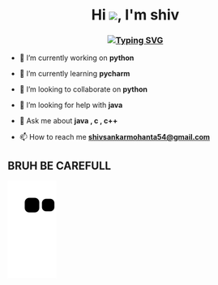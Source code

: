 <h1 align="center">Hi <img src="https://media.giphy.com/media/hvRJCLFzcasrR4ia7z/giphy.gif" width="28">, I'm shiv</h1>

<h3 align="center">
 <a href="https://git.io/typing-svg"><img src="https://readme-typing-svg.demolab.com?font=Poppins&pause=1000&color=EB7D48&center=true&width=435&height=100&lines=MASTER+IN+COMPUTER+APPLICATION+STUDENT;CRAVING+FOR+LEARNING" alt="Typing SVG" /></a>
</h3>

- 🔭 I’m currently working on **python**

- 🌱 I’m currently learning **pycharm**

- 👯 I’m looking to collaborate on **python**

- 🤝 I’m looking for help with **java**

- 💬 Ask me about **java , c , c++**

- 📫 How to reach me **shivsankarmohanta54@gmail.com**

## BRUH BE CAREFULL

![snake gif](https://github.com/shiv1305/shiv1305/blob/output/github-contribution-grid-snake.svg)

